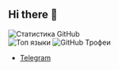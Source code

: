 ## Hi there 👋

![Статистика GitHub](https://github-readme-stats.vercel.app/api?username=zaphire12&show_icons=true&theme=radical)  
![Топ языки](https://github-readme-stats.vercel.app/api/top-langs/?username=zaphire12&layout=compact&theme=radical)
![GitHub Трофеи](https://github-profile-trophy.vercel.app/?username=zaphire12&theme=onedark&rank=SECRET,SSS,SS,S,AAA,AA,A,B,C)  
- [Telegram](https://t.me/твой_ник)  
